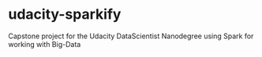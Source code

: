 # udacity-sparkify
Capstone project for the Udacity DataScientist Nanodegree using Spark for working with Big-Data
